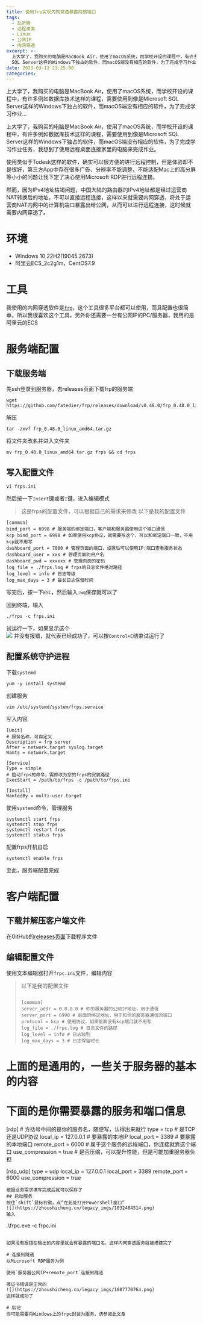 ```yaml
---
title: 使用frp实现内网穿透暴露网络端口
tags:
  - 乱折腾
  - 远程桌面
  - Linux
  - 公网IP
  - 内网穿透
excerpt: >-
  上大学了，我购买的电脑是MacBook Air，使用了macOS系统，而学校开设的课程中，有许多例如数据库技术这样的课程，需要使用到像是Microsoft
  SQL Server这样的Windows下独占的软件，而macOS端没有相应的软件，为了完成学习作业...
date: 2023-03-13 23:25:00
categories:
---
```


上大学了，我购买的电脑是MacBook Air，使用了macOS系统，而学校开设的课程中，有许多例如数据库技术这样的课程，需要使用到像是Microsoft SQL Server这样的Windows下独占的软件，而macOS端没有相应的软件，为了完成学习作业...
<!-- more -->
上大学了，我购买的电脑是MacBook Air，使用了macOS系统，而学校开设的课程中，有许多例如数据库技术这样的课程，需要使用到像是Microsoft SQL Server这样的Windows下独占的软件，而macOS端没有相应的软件，为了完成学习作业任务，我想到了使用远程桌面连接家里的电脑来完成作业。

使用类似于Todesk这样的软件，确实可以很方便的进行远程控制，但是体验却不是很好，第三方App中存在很多广告、分辨率不能调整，不能适配Mac上的高分屏等小小的问题让我下定了决心使用Microsoft RDP进行远程连接。

然而，因为IPv4地址枯竭问题，中国大陆的路由器的IPv4地址都是经过运营商NAT转换后的地址，不可以直接远程连接，这样以来就需要内网穿透，将处于运营商NAT内网中的计算机端口暴露出给公网，从而可以进行远程连接，这时候就需要内网穿透了。

# 环境

*   Windows 10 22H2(19045.2673)
*   阿里云ECS\_2c2g1m，CentOS7.9

# 工具

我使用的内网穿透软件是[`frp`](https://github.com/fatedier/frp)，这个工具很多平台都可以使用，而且配置也很简单，所以我很喜欢这个工具，另外你还需要一台有公网IP的PC/服务器，我用的是阿里云的ECS

# 服务端配置

## 下载服务端

先ssh登录到服务器，去releases页面下载frp的服务端

```
wget https://github.com/fatedier/frp/releases/download/v0.48.0/frp_0.48.0_linux_amd64.tar.gz
```

解压

```
tar -zxvf frp_0.48.0_linux_amd64.tar.gz
```

将文件夹改名并进入文件夹

```
mv frp_0.48.0_linux_amd64.tar.gz frps && cd frps
```

## 写入配置文件

```
vi frps.ini
```

然后按一下`Insert`键或者`I`键，进入编辑模式

> 这是frps的配置文件，可以根据自己的需求来修改 以下是我的配置文件

```
[common]
bind_port = 6998 # 服务端的绑定端口，客户端和服务器使用这个端口通信
kcp_bind_port = 6998 # 如果使用kcp协议，就需要写这个，可以和绑定端口一致，不用kcp就不用写
dashboard_port = 7000 # 管理页面的端口，设置后可以使用IP:端口查看服务状态
dashboard_user = xxx # 管理页面的用户名
dashboard_pwd = xxxxxx # 管理页面的密码
log_file = ./frps.log # frps的日志文件绝对路径
log_level = info # 日志等级
log_max_days = 3 # 最长日志保留时间
```

写完后，按一下`ESC`，然后输入`:wq`保存就可以了

回到终端，输入

```
./frps -c frps.ini
```

试运行一下，如果显示这个  
![](https://zhoushicheng.cn/legacy_imgs/2554738332.png) 并没有报错，就代表已经成功了，可以按`Control+C`结束试运行了

## 配置系统守护进程

下载`systemd`

```
yum -y install systemd
```

创建服务

```
vim /etc/systemd/system/frps.service
```

写入内容

```
[Unit]
# 服务名称，可自定义
Description = frp server
After = network.target syslog.target
Wants = network.target

[Service]
Type = simple
# 启动frps的命令，需修改为您的frps的安装路径
ExecStart = /path/to/frps -c /path/to/frps.ini

[Install]
WantedBy = multi-user.target
```

使用`systemd`命令，管理服务

```
systemctl start frps
systemctl stop frps
systemctl restart frps
systemctl status frps
```

配置frps开机自启

```
systemctl enable frps
```

至此，服务端配置完成

# 客户端配置

## 下载并解压客户端文件

在GitHub的[releases页面](https://github.com/fatedier/frp/releases/tag/v0.48.0)下载程序文件

## 编辑配置文件

使用文本编辑器打开`frpc.ini`文件，编辑内容

> 以下是我的配置文件
> 
> ```
> 
> [common]
> server_addr = 0.0.0.0 # 你的服务器的公网IP地址，用于通信
> server_port = 6998 # 前面的绑定地址，用于和你的服务器通信的端口
> protocol = kcp # 使用协议，如果前面没有kcp端口就不用写
> log_file = ./frpc.log # 日志文件的路径
> log_level = info # 日志级别
> log_max_days = 3 # 日志保留时长
> ```

# 上面的是通用的，一些关于服务器的基本的内容

# 下面的是你需要暴露的服务和端口信息

\[rdp\] # 方括号中间的是你的服务名，随便写，认得出来就行 type = tcp # 是TCP还是UDP协议 local\_ip = 127.0.0.1 # 要暴露的本地IP local\_port = 3389 # 要暴露的本地端口 remote\_port = 6000 # 属于这个服务的远程端口，你连接就靠这个端口 use\_compression = true # 是否压缩，可以提升性能，但是可能加重服务器负担

\[rdp\_udp\] type = udp local\_ip = 127.0.0.1 local\_port = 3389 remote\_port = 6000 use\_compression = true

```
根据业务需求填写完成后就可以保存了
## 启动服务
按住`shift`鼠标右键，点“在此处打开Powershell窗口”
![](https://zhoushicheng.cn/legacy_imgs/1032484514.png)
输入
```

.\\frpc.exe -c frpc.ini

```

如果没有报错在输出的内容里就会有暴露的端口名，这样内网穿透服务就被搭建完了  

# 连接到隧道
以Microsoft RDP服务为例  

使用`服务器公网IP+remote_port`连接到隧道  

报证书错误是正常的
![](https://zhoushicheng.cn/legacy_imgs/1087770764.png)
这样就成功了  

# 后记
你可能需要将Windows上的frpc封装为服务，请参阅此文章
```